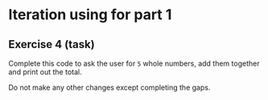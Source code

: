 # Iteration using for part 1
## Exercise 4 (task)

Complete this code to ask the user for `5` whole numbers, add them together and print out the total.

Do not make any other changes except completing the gaps.
